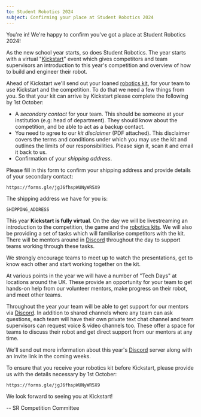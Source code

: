 ```yaml
---
to: Student Robotics 2024
subject: Confirming your place at Student Robotics 2024
---
```


You're in! We're happy to confirm you've got a place at Student Robotics 2024!

As the new school year starts, so does Student Robotics. The year starts with a
virtual "[Kickstart][kickstart]" event which gives competitors and team supervisors an
introduction to this year's competition and overview of how to build and
engineer their robot.

Ahead of Kickstart we'll send out your loaned [robotics kit][kit-docs], for your
team to use Kickstart and the competition. To do that we need a few things from
you. So that your kit can arrive by Kickstart please complete the following by
1st October:

- A _secondary contact_ for your team. This should be someone at your
  institution (e.g: head of department). They should know about the
  competition, and be able to act as a backup contact.
- You need to agree to our _kit disclaimer_ (PDF attached). This disclaimer
  covers the terms and conditions under which you may use the kit and outlines
  the limits of our responsibilities. Please sign it, scan it and email it back
  to us.
- Confirmation of your _shipping address_.

Please fill in this form to confirm your shipping address and provide details of
your secondary contact:

    https://forms.gle/jgJ6fhspWUNyWR5X9

The shipping address we have for you is:

    SHIPPING_ADDRESS

This year **Kickstart is fully virtual**. On the day we will be livestreaming an
introduction to the competition, the game and the [robotics kits][kit-docs]. We
will also be providing a set of tasks which will familiarise competitors with
the kit. There will be mentors around in [Discord][discord] throughout the day
to support teams working through these tasks.

We strongly encourage teams to meet up to watch the presentations, get to know
each other and start working together on the kit.

At various points in the year we will have a number of "Tech Days" at locations
around the UK. These provide an opportunity for your team to get hands-on help
from our volunteer mentors, make progress on their robot, and meet other teams.

Throughout the year your team will be able to get support for our mentors via
[Discord][discord]. In addition to shared channels where any team can ask
questions, each team will have their own private text chat channel and team
supervisors can request voice & video channels too. These offer a space for
teams to discuss their robot and get direct support from our mentors at any
time.

We'll send out more information about this year's [Discord][discord] server
along with an invite link in the coming weeks.

To ensure that you receive your robotics kit before Kickstart, please provide
us with the details necessary by 1st October:

    https://forms.gle/jgJ6fhspWUNyWR5X9

We look forward to seeing you at Kickstart!

-- SR Competition Committee

[kickstart]: https://studentrobotics.org/events/sr2024/virtual-kickstart/
[discord]: https://studentrobotics.org/docs/tutorials/discord
[kit-docs]: https://studentrobotics.org/docs/kit/
